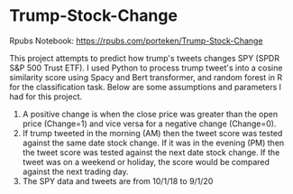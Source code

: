 # Trump-Stock-Change
Rpubs Notebook: https://rpubs.com/porteken/Trump-Stock-Change

This project attempts to predict how trump's tweets changes SPY (SPDR S&P 500 Trust ETF). I used Python to process trump tweet's into a cosine similarity score using Spacy and Bert transformer, and random forest in R for the classification task. Below are some assumptions and parameters I had for this project. 

1. A positive change is when the close price was greater than the open price (Change=1) and vice versa for a negative change (Change=0).
2. If trump tweeted in the morning (AM) then the tweet score was tested against the same date stock change.  If it was in the evening (PM) then the tweet score was tested against the next date stock change.   If the tweet was on a weekend or holiday,  the score would be compared against the next trading day.
3. The SPY data and tweets are from 10/1/18 to 9/1/20

